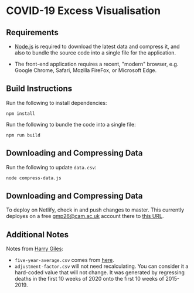 COVID-19 Excess Visualisation
=============================

Requirements
------------

* [Node.js](https://nodejs.org) is required to download the latest data and
  compress it, and also to bundle the source code into a single file for the
  application.

* The front-end application requires a recent, "modern" browser, e.g. Google
  Chrome, Safari, Mozilla FireFox, or Microsoft Edge.

Build Instructions
------------------

Run the following to install dependencies:

    npm install

Run the following to bundle the code into a single file:

    npm run build

Downloading and Compressing Data
--------------------------------

Run the following to update `data.csv`:

    node compress-data.js

Downloading and Compressing Data
--------------------------------
To deploy on Netlify, check in and push changes to master. This currently deployes on a free gmp26@cam.ac.uk account there to [this URL](https://amazing-ride-4051de.netlify.app).

Additional Notes
----------------

Notes from [Harry Giles](https://github.com/henryjon):

* `five-year-average.csv` comes from [here][1].
* `adjustment-factor.csv` will not need recalculating. You can consider it a hard-coded value that will not change. It was generated by regressing deaths in the first 10 weeks of 2020 onto the first 10 weeks of 2015-2019.

[1]: https://www.ons.gov.uk/peoplepopulationandcommunity/birthsdeathsandmarriages/deaths/adhocs/11622fiveyearaverageweeklydeathsbyplaceofdeathenglandandwalesdeathsoccurringbetween2015and2019
